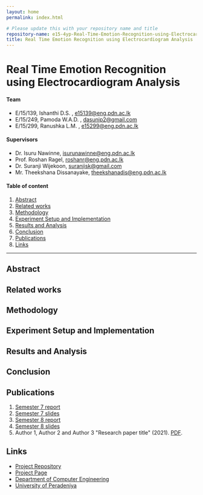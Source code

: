 ```yaml
---
layout: home
permalink: index.html

# Please update this with your repository name and title
repository-name: e15-4yp-Real-Time-Emotion-Recognition-using-Electrocardiogram-Analysis
title: Real Time Emotion Recognition using Electrocardiogram Analysis
---
```


[comment]: # "This is the standard layout for the project, but you can clean this and use your own template"

# Real Time Emotion Recognition using Electrocardiogram Analysis

#### Team

- E/15/139, Ishanthi D.S. , [e15139@eng.pdn.ac.lk](mailto:e15139@eng.pdn.ac.lk)
- E/15/249, Pamoda W.A.D. , [dasunip2@gmail.com](mailto:dasunip2@gmail.com)
- E/15/299, Ranushka L.M. , [e15299@eng.pdn.ac.lk](mailto:e15299@eng.pdn.ac.lk)

#### Supervisors

- Dr. Isuru Nawinne, [isurunawinne@eng.pdn.ac.lk](mailto:isurunawinne@eng.pdn.ac.lk)
- Prof. Roshan Ragel, [roshanr@eng.pdn.ac.lk](mailto:roshanr@eng.pdn.ac.lk)
- Dr. Suranji Wijekoon, [suranjisk@gmail.com](mailto:suranjisk@gmail.com) 
- Mr. Theekshana Dissanayake, [theekshanadis@eng.pdn.ac.lk](mailto:theekshanadis@eng.pdn.ac.lk)  

#### Table of content

1. [Abstract](#abstract)
2. [Related works](#related-works)
3. [Methodology](#methodology)
4. [Experiment Setup and Implementation](#experiment-setup-and-implementation)
5. [Results and Analysis](#results-and-analysis)
6. [Conclusion](#conclusion)
7. [Publications](#publications)
8. [Links](#links)

---

## Abstract

## Related works

## Methodology

## Experiment Setup and Implementation

## Results and Analysis

## Conclusion

## Publications
1. [Semester 7 report](./)
2. [Semester 7 slides](./)
3. [Semester 8 report](./)
4. [Semester 8 slides](./)
5. Author 1, Author 2 and Author 3 "Research paper title" (2021). [PDF](./).


## Links

[//]: # ( NOTE: EDIT THIS LINKS WITH YOUR REPO DETAILS )

- [Project Repository](https://github.com/cepdnaclk/repository-name)
- [Project Page](https://cepdnaclk.github.io/repository-name)
- [Department of Computer Engineering](http://www.ce.pdn.ac.lk/)
- [University of Peradeniya](https://eng.pdn.ac.lk/)

[//]: # "Please refer this to learn more about Markdown syntax"
[//]: # "https://github.com/adam-p/markdown-here/wiki/Markdown-Cheatsheet"
